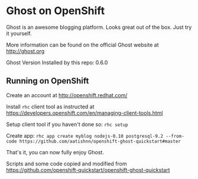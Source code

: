 Ghost on OpenShift
=========================
Ghost is an awesome blogging platform. Looks great out of the box. Just try it yourself.

More information can be found on the official Ghost website at http://ghost.org

Ghost Version Installed by this repo: 0.6.0

Running on OpenShift
--------------------

Create an account at http://openshift.redhat.com/

Install `rhc` client tool as instructed at https://developers.openshift.com/en/managing-client-tools.html

Setup client tool if you haven't done so:
`rhc setup`

Create app:
`rhc app create myblog nodejs-0.10 postgresql-9.2 --from-code https://github.com/aatishnn/openshift-ghost-quickstart#master`

That's it, you can now fully enjoy Ghost.

Scripts and some code copied and modified from https://github.com/openshift-quickstart/openshift-ghost-quickstart
